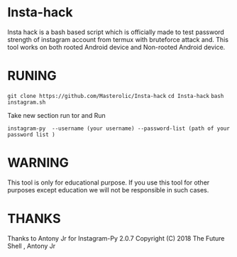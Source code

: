 # Insta-hack
Insta hack is a bash based script which is officially made to test password strength of instagram account from termux with bruteforce attack and. This tool works on both rooted Android device and Non-rooted Android device.

# RUNING
`git clone https://github.com/Masterolic/Insta-hack`
`cd Insta-hack`
`bash instagram.sh`

Take new section run tor and Run

`instagram-py  --username (your username) --password-list (path of your password list )`

# WARNING
This tool is only for educational purpose. If you use this tool for other purposes except education we will not be responsible in such cases.

# THANKS 
Thanks to Antony Jr for Instagram-Py 2.0.7 
Copyright (C) 2018 The Future Shell , Antony Jr

